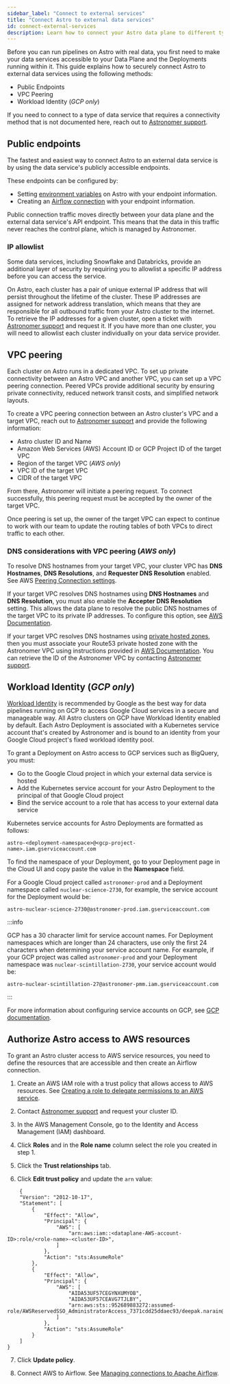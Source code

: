 ```yaml
---
sidebar_label: "Connect to external services"
title: "Connect Astro to external data services"
id: connect-external-services
description: Learn how to connect your Astro data plane to different types of external data services.
---
```


Before you can run pipelines on Astro with real data, you first need to make your data services accessible to your Data Plane and the Deployments running within it. This guide explains how to securely connect Astro to external data services using the following methods:

- Public Endpoints
- VPC Peering
- Workload Identity (_GCP only_)

If you need to connect to a type of data service that requires a connectivity method that is not documented here, reach out to [Astronomer support](https://support.astronomer.io).

## Public endpoints

The fastest and easiest way to connect Astro to an external data service is by using the data service's publicly accessible endpoints.

These endpoints can be configured by:

- Setting [environment variables](environment-variables.md) on Astro with your endpoint information.
- Creating an [Airflow connection](https://airflow.apache.org/docs/apache-airflow/stable/howto/connection.html) with your endpoint information.

Public connection traffic moves directly between your data plane and the external data service's API endpoint. This means that the data in this traffic never reaches the control plane, which is managed by Astronomer.

### IP allowlist

Some data services, including Snowflake and Databricks, provide an additional layer of security by requiring you to allowlist a specific IP address before you can access the service.

On Astro, each cluster has a pair of unique external IP address that will persist throughout the lifetime of the cluster. These IP addresses are assigned for network address translation, which means that they are responsible for all outbound traffic from your Astro cluster to the internet. To retrieve the IP addresses for a given cluster, open a ticket with [Astronomer support](https://support.astronomer.io) and request it. If you have more than one cluster, you will need to allowlist each cluster individually on your data service provider.

## VPC peering

Each cluster on Astro runs in a dedicated VPC. To set up private connectivity between an Astro VPC and another VPC, you can set up a VPC peering connection. Peered VPCs provide additional security by ensuring private connectivity, reduced network transit costs, and simplified network layouts.

To create a VPC peering connection between an Astro cluster's VPC and a target VPC, reach out to [Astronomer support](https://support.astronomer.io) and provide the following information:

- Astro cluster ID and Name
- Amazon Web Services (AWS) Account ID or GCP Project ID of the target VPC
- Region of the target VPC (_AWS only_)
- VPC ID of the target VPC
- CIDR of the target VPC

From there, Astronomer will initiate a peering request. To connect successfully, this peering request must be accepted by the owner of the target VPC.

Once peering is set up, the owner of the target VPC can expect to continue to work with our team to update the routing tables of both VPCs to direct traffic to each other.

### DNS considerations with VPC peering (_AWS only_)

To resolve DNS hostnames from your target VPC, your cluster VPC has **DNS Hostnames**, **DNS Resolutions**, and **Requester DNS Resolution** enabled. See AWS [Peering Connection settings](https://docs.aws.amazon.com/vpc/latest/peering/modify-peering-connections.html).  

If your target VPC resolves DNS hostnames using **DNS Hostnames** and **DNS Resolution**, you must also enable the **Accepter DNS Resolution** setting. This allows the data plane to resolve the public DNS hostnames of the target VPC to its private IP addresses. To configure this option, see [AWS Documentation](https://docs.aws.amazon.com/vpc/latest/peering/modify-peering-connections.html).

If your target VPC resolves DNS hostnames using [private hosted zones](https://docs.aws.amazon.com/Route53/latest/DeveloperGuide/hosted-zones-private.html), then you must associate your Route53 private hosted zone with the Astronomer VPC using instructions provided in [AWS Documentation](https://aws.amazon.com/premiumsupport/knowledge-center/route53-private-hosted-zone/). You can retrieve the ID of the Astronomer VPC by contacting [Astronomer support](https://support.astronomer.io).

## Workload Identity (_GCP only_)

[Workload Identity](https://cloud.google.com/kubernetes-engine/docs/concepts/workload-identity) is recommended by Google as the best way for data pipelines running on GCP to access Google Cloud services in a secure and manageable way. All Astro clusters on GCP have Workload Identity enabled by default. Each Astro Deployment is associated with a Kubernetes service account that's created by Astronomer and is bound to an identity from your Google Cloud project's fixed workload identity pool.

To grant a Deployment on Astro access to GCP services such as BigQuery, you must:

- Go to the Google Cloud project in which your external data service is hosted
- Add the Kubernetes service account for your Astro Deployment to the principal of that Google Cloud project
- Bind the service account to a role that has access to your external data service

Kubernetes service accounts for Astro Deployments are formatted as follows:

```text
astro-<deployment-namespace>@<gcp-project-name>.iam.gserviceaccount.com
```

To find the namespace of your Deployment, go to your Deployment page in the Cloud UI and copy paste the value in the **Namespace** field.

For a Google Cloud project called `astronomer-prod` and a Deployment namespace called `nuclear-science-2730`, for example, the service account for the Deployment would be:

```text
astro-nuclear-science-2730@astronomer-prod.iam.gserviceaccount.com
```

:::info

GCP has a 30 character limit for service account names. For Deployment namespaces which are longer than 24 characters, use only the first 24 characters when determining your service account name. For example, if your GCP project was called `astronomer-prod` and your Deployment namespace was `nuclear-scintillation-2730`, your service account would be:

```text
astro-nuclear-scintillation-27@astronomer-pmm.iam.gserviceaccount.com
```

:::

For more information about configuring service accounts on GCP, see [GCP documentation](https://cloud.google.com/kubernetes-engine/docs/how-to/workload-identity#authenticating_to).

## Authorize Astro access to AWS resources

To grant an Astro cluster access to AWS service resources, you need to define the resources that are accessible and then create an Airflow connection.

1. Create an AWS IAM role with a trust policy that allows access to AWS resources. See [Creating a role to delegate permissions to an AWS service](https://docs.aws.amazon.com/IAM/latest/UserGuide/id_roles_create_for-service.html).

2. Contact [Astronomer support](https://support.astronomer.io) and request your cluster ID. 

3. In the AWS Management Console, go to the Identity and Access Management (IAM) dashboard.

4. Click **Roles** and in the **Role name** column select the role you created in step 1.

5. Click the **Trust relationships** tab.

6. Click **Edit trust policy** and update the `arn` value:

```text
    {
    "Version": "2012-10-17",
    "Statement": [
        {
            "Effect": "Allow",
            "Principal": {
                "AWS": [
                    "arn:aws:iam::<dataplane-AWS-account-ID>:role/<role-name>-<cluster-ID>",
                ]
            },
            "Action": "sts:AssumeRole"
        },
        {
            "Effect": "Allow",
            "Principal": {
                "AWS": [
                    "AIDA53UF57CEGYNXUMYOB",
                    "AIDA53UF57CEAVG7TJLBY",
                    "arn:aws:sts::952689883272:assumed-role/AWSReservedSSO_AdministratorAccess_7371cdd25ddaec93/deepak.narain@astronomer.io"
                ]
            },
            "Action": "sts:AssumeRole"
        }
    ]
}
```
7. Click **Update policy**.

8. Connect AWS to Airflow. See [Managing connections to Apache Airflow](https://docs.aws.amazon.com/mwaa/latest/userguide/manage-connections.html).
